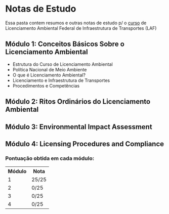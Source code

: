 # Notas de Estudo

Essa pasta contem resumos e outras notas de estudo p/ o [curso](https://www.escolavirtual.gov.br/curso/919) de Licenciamento Ambiental Federal de Infraestrutura de Transportes (LAF)

## Módulo 1: Conceitos Básicos Sobre o Licenciamento Ambiental
- Estrutura do Curso de Licenciamento Ambiental
- Política Nacional de Meio Ambiente
- O que é Licenciamento Ambiental?
- Licenciamento e Infraestrutura de Transportes
- Procedimentos e Competências

## Módulo 2: Ritos Ordinários do Licenciamento Ambiental


## Módulo 3: Environmental Impact Assessment


## Módulo 4: Licensing Procedures and Compliance


### Pontuação obtida em cada módulo:

<table>
    <tr>
    <th>Módulo</th>
    <th>Nota</th>
    </tr>
    <tr>
        <td>1</td>
        <td>25/25</td>
    </tr>
    <tr>
        <td>
        2
        </td>
        <td>
        0/25
        </td>
    </tr>
    <tr>
        <td>
        3
        </td>
        <td>
        0/25
        </td>
    </tr>
    <tr>
        <td>
        4
        </td>
        <td>
        0/25
        </td>
    </tr>
</table>